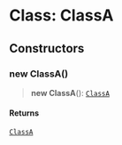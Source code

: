 # Class: ClassA

## Constructors

### new ClassA()

> **new ClassA**(): [`ClassA`](module-1.submodules.submodule-3-with-modules.nested-submodule-1.Class.ClassA.md)

#### Returns

[`ClassA`](module-1.submodules.submodule-3-with-modules.nested-submodule-1.Class.ClassA.md)
